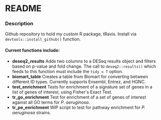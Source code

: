 # README

### Description
Github repository to hold my custom R package, tRavis. 
Install via `devtools::install_github()` function. 

#### Current functions include:
- **deseq2_results** Adds two columns to a DESeq results object and filters based on p-value and fold change. 
	The call to `deseq2::results()` which feeds to this function must include the `tidy = T` option. 
- **biomart_table** Creates a table from Biomart for converting between different ID types. Currently supports Ensembl, Entrez, and HGNC. 
- **test_enrichment** Tests for enrichment of a signature set of genes in a list of genes of interest, using Fisher's Exact Test.
- **tr_go_enrichment** Test for enrichment of a set of genes of interest against all GO terms for *P. aeruginosa*. 
- **tr_pe_enrichment** WIP script to test for pathway enrichment for *P. aeruginosa* strains. 

